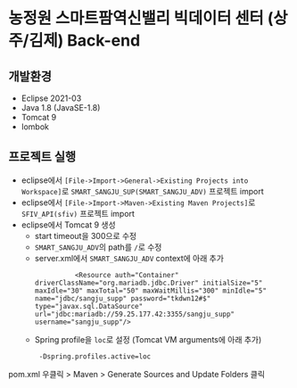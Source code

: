# 농정원 스마트팜역신밸리 빅데이터 센터 (상주/김제) Back-end

## 개발환경
* Eclipse 2021-03
* Java 1.8 (JavaSE-1.8)
* Tomcat 9
* lombok

## 프로젝트 실행
* eclipse에서 `[File->Import->General->Existing Projects into Workspace]`로 `SMART_SANGJU_SUP(SMART_SANGJU_ADV)` 프로젝트 import
* eclipse에서 `[File->Import->Maven->Existing Maven Projects]`로 `SFIV_API(sfiv)` 프로젝트 import
* eclipse에서 Tomcat 9 생성
  * start timeout을 300으로 수정
  * `SMART_SANGJU_ADV`의 path를 `/`로 수정
  * server.xml에서 `SMART_SANGJU_ADV` context에 아래 추가
    ```
	          <Resource auth="Container" driverClassName="org.mariadb.jdbc.Driver" initialSize="5" maxIdle="30" maxTotal="50" maxWaitMillis="300" minIdle="5" name="jdbc/sangju_supp" password="tkdwn12#$" type="javax.sql.DataSource" url="jdbc:mariadb://59.25.177.42:3355/sangju_supp" username="sangju_supp"/>
    ``` 
  * Spring profile을 `loc`로 설정 (Tomcat VM arguments에 아래 추가)
    ```
	 -Dspring.profiles.active=loc
	```

pom.xml 우클릭 > Maven > Generate Sources and Update Folders 클릭